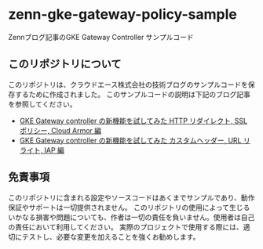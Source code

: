 # zenn-gke-gateway-policy-sample
Zennブログ記事のGKE Gateway Controller サンプルコード

## このリポジトリについて

このリポジトリは、クラウドエース株式会社の技術ブログのサンプルコードを保存するために作成されました。
このサンプルコードの説明は下記のブログ記事を参照してください。

* [GKE Gateway controller の新機能を試してみた HTTP リダイレクト, SSL ポリシー, Cloud Armor 編](https://zenn.dev/cloud_ace/articles/gke-gateway-controller-sample-01)
* [GKE Gateway controller の新機能を試してみた カスタムヘッダー, URL リライト, IAP 編](https://zenn.dev/cloud_ace/articles/gke-gateway-controller-sample-02)

## 免責事項
このリポジトリに含まれる設定やソースコードはあくまでサンプルであり、動作保証やサポートは一切提供されません。
このリポジトリの使用によって生じるいかなる損害や問題についても、作者は一切の責任を負いません。使用者は自己の責任において利用してください。
実際のプロジェクトで使用する際には、適切にテストし、必要な変更を加えることを強くお勧めします。
